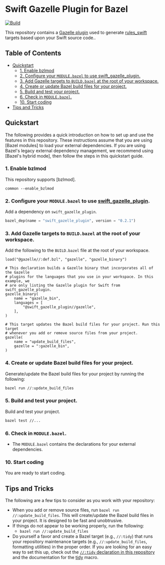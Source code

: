 # Swift Gazelle Plugin for Bazel

[![Build](https://github.com/cgrindel/swift_gazelle_plugin/actions/workflows/ci.yml/badge.svg?event=schedule)](https://github.com/cgrindel/swift_gazelle_plugin/actions/workflows/ci.yml)

This repository contains a [Gazelle plugin] used to generate [rules_swift] targets based upon your
Swift source code..

## Table of Contents

<!-- MARKDOWN TOC: BEGIN -->
* [Quickstart](#quickstart)
  * [1. Enable bzlmod](#1-enable-bzlmod)
  * [2. Configure your `MODULE.bazel` to use swift_gazelle_plugin.](#2-configure-your-modulebazel-to-use-swift_gazelle_plugin)
  * [3. Add Gazelle targets to `BUILD.bazel` at the root of your workspace.](#3-add-gazelle-targets-to-buildbazel-at-the-root-of-your-workspace)
  * [4. Create or update Bazel build files for your project.](#4-create-or-update-bazel-build-files-for-your-project)
  * [5. Build and test your project.](#5-build-and-test-your-project)
  * [6. Check in `MODULE.bazel`.](#6-check-in-modulebazel)
  * [10. Start coding](#10-start-coding)
* [Tips and Tricks](#tips-and-tricks)
<!-- MARKDOWN TOC: END -->

## Quickstart

The following provides a quick introduction on how to set up and use the features in this
repository. These instructions assume that you are using [Bazel modules] to load your external
dependencies. If you are using Bazel's legacy external dependency management, we recommend using
[Bazel's hybrid mode], then follow the steps in this quickstart guide.

### 1. Enable bzlmod

This repository supports [bzlmod].

```
common --enable_bzlmod
```

### 2. Configure your `MODULE.bazel` to use [swift_gazelle_plugin].

Add a dependency on `swift_gazelle_plugin`.

<!-- BEGIN MODULE SNIPPET -->
```python
bazel_dep(name = "swift_gazelle_plugin", version = "0.2.1")
```
<!-- END MODULE SNIPPET -->

### 3. Add Gazelle targets to `BUILD.bazel` at the root of your workspace.

Add the following to the `BUILD.bazel` file at the root of your workspace.

```bzl
load("@gazelle//:def.bzl", "gazelle", "gazelle_binary")

# This declaration builds a Gazelle binary that incorporates all of the Gazelle
# plugins for the languages that you use in your workspace. In this example, we
# are only listing the Gazelle plugin for Swift from swift_gazelle_plugin.
gazelle_binary(
    name = "gazelle_bin",
    languages = [
        "@swift_gazelle_plugin//gazelle",
    ],
)

# This target updates the Bazel build files for your project. Run this target
# whenever you add or remove source files from your project.
gazelle(
    name = "update_build_files",
    gazelle = ":gazelle_bin",
)
```

### 4. Create or update Bazel build files for your project.

Generate/update the Bazel build files for your project by running the following:

```sh
bazel run //:update_build_files
```

### 5. Build and test your project.

Build and test your project.

```sh
bazel test //...
```

### 6. Check in `MODULE.bazel`.

- The `MODULE.bazel` contains the declarations for your external dependencies.

### 10. Start coding

You are ready to start coding.

## Tips and Tricks

The following are a few tips to consider as you work with your repository:

- When you add or remove source files, run `bazel run //:update_build_files`. This will
  create/update the Bazel build files in your project. It is designed to be fast and unobtrusive.
- If things do not appear to be working properly, run the following:
  - `bazel run //:update_build_files`
- Do yourself a favor and create a Bazel target (e.g., `//:tidy`) that runs your repository
  maintenance targets (e.g., `//:update_build_files`, formatting utilities)
  in the proper order. If you are looking for an easy way to set this up, check out the
  [`//:tidy` declaration in this repository](BUILD.bazel) and the documentation for the [tidy] macro.

<!-- Links -->

[Gazelle plugin]: https://github.com/bazelbuild/bazel-gazelle/blob/master/extend.md
[rules_swift]: https://github.com/bazelbuild/rules_swift
[swift_gazelle_plugin]: https://github.com/cgrindel/swift_gazelle_plugin
[tidy]: https://github.com/cgrindel/bazel-starlib/blob/main/doc/bzltidy/rules_and_macros_overview.md#tidy
